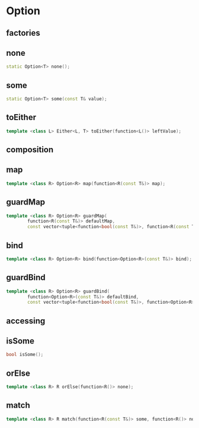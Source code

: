 # Option

## factories

## none

```c++
static Option<T> none();
```

## some

```c++
static Option<T> some(const T& value);
```

## toEither

```c++
template <class L> Either<L, T> toEither(function<L()> leftValue);
```

## composition

## map

```c++
template <class R> Option<R> map(function<R(const T&)> map);
```

## guardMap

```c++
template <class R> Option<R> guardMap(
        function<R(const T&)> defaultMap,
        const vector<tuple<function<bool(const T&)>, function<R(const T&)>>>& guards);
```

## bind

```c++
template <class R> Option<R> bind(function<Option<R>(const T&)> bind);
```

## guardBind

```c++
template <class R> Option<R> guardBind(
        function<Option<R>(const T&)> defaultBind,
        const vector<tuple<function<bool(const T&)>, function<Option<R>(const T&)>>>& guards);
```

## accessing

## isSome

```c++
bool isSome();
```

## orElse

```c++
template <class R> R orElse(function<R()> none);
```

## match

```c++
template <class R> R match(function<R(const T&)> some, function<R()> none);
```

